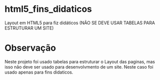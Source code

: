 # html5_fins_didaticos
Layout em HTML5 para fiz didáticos (NÃO SE DEVE USAR TABELAS PARA ESTRUTURAR UM SITE) 

# Observação
Neste projeto foi usado tabelas para estruturar o Layout das paginas, mas isso não deve ser usado para desenvolvmento de um site.
Neste caso foi usado apenas para fins didaticos.
